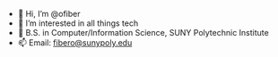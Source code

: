 - 👋 Hi, I’m @ofiber
- 👀 I’m interested in all things tech
- 🌱 B.S. in Computer/Information Science, SUNY Polytechnic Institute
- 📫 Email: fibero@sunypoly.edu

<!---
ofiber/ofiber is a ✨ special ✨ repository because its `README.md` (this file) appears on your GitHub profile.
You can click the Preview link to take a look at your changes.
--->
